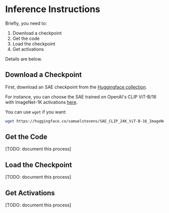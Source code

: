# Inference Instructions

Briefly, you need to:

1. Download a checkpoint
2. Get the code
3. Load the checkpoint
4. Get activations

Details are below.

## Download a Checkpoint

First, download an SAE checkpoint from the [Huggingface collection](https://huggingface.co/collections/osunlp/sae-v-67ab8c4fdf179d117db28195).

For instance, you can choose the SAE trained on OpenAI's CLIP ViT-B/16 with ImageNet-1K activations [here](https://huggingface.co/osunlp/SAE_CLIP_24K_ViT-B-16_ImageNet-1K).

You can use `wget` if you want:

```sh
wget https://huggingface.co/samuelstevens/SAE_CLIP_24K_ViT-B-16_ImageNet-1K/resolve/main/sae.pt
```

## Get the Code

[TODO: document this process]

## Load the Checkpoint

[TODO: document this process]

## Get Activations

[TODO: document this process]
